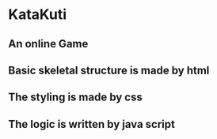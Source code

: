 # KataKuti
## An online Game
## Basic skeletal structure is made by html
## The styling is made by css 
## The logic is written by java script 
